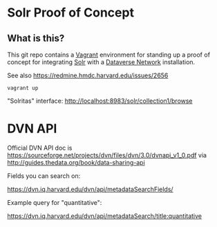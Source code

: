 # Solr Proof of Concept

## What is this?

This git repo contains a [Vagrant][] environment for standing up a proof of concept for integrating [Solr][] with a [Dataverse Network][] installation.

[Vagrant]: http://vagrantup.com
[Solr]: http://lucene.apache.org/solr
[Dataverse Network]: http://thedata.org

See also https://redmine.hmdc.harvard.edu/issues/2656

`vagrant up`

"Solritas" interface: <http://localhost:8983/solr/collection1/browse>

# DVN API

Official DVN API doc is https://sourceforge.net/projects/dvn/files/dvn/3.0/dvnapi_v1_0.pdf via http://guides.thedata.org/book/data-sharing-api

Fields you can search on:

https://dvn.iq.harvard.edu/dvn/api/metadataSearchFields/

Example query for "quantitative":

https://dvn.iq.harvard.edu/dvn/api/metadataSearch/title:quantitative
